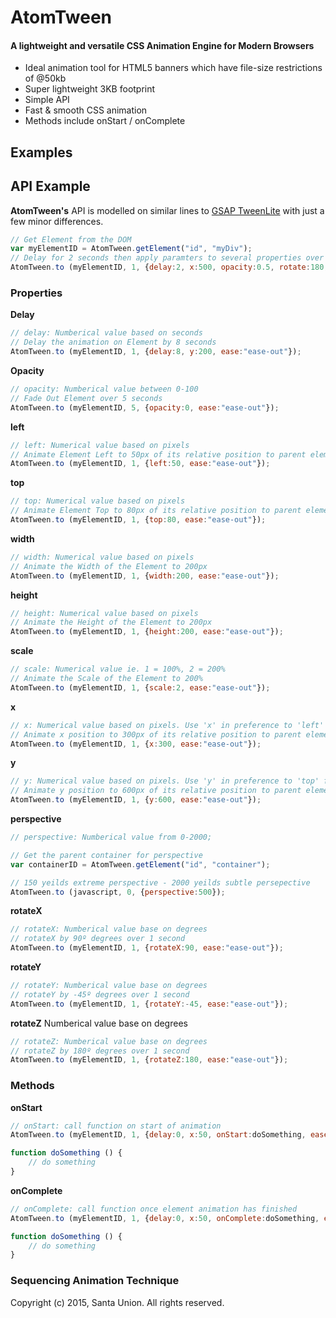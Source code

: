 # AtomTween

#### A lightweight and versatile CSS Animation Engine for Modern Browsers

* Ideal animation tool for HTML5 banners which have file-size restrictions of @50kb
* Super lightweight 3KB footprint
* Simple API
* Fast & smooth CSS animation
* Methods include onStart / onComplete



## Examples


## API Example

**AtomTween's** API is modelled on similar lines to [GSAP TweenLite](https://greensock.com/tweenlite) with just a few minor differences. 

```javascript
// Get Element from the DOM
var myElementID	= AtomTween.getElement("id", "myDiv"); 
// Delay for 2 seconds then apply paramters to several properties over 1 second with an 'ease-in'
AtomTween.to (myElementID, 1, {delay:2, x:500, opacity:0.5, rotate:180, scale:2, ease:"ease-in"});
```


### Properties

**Delay**
```javascript
// delay: Numberical value based on seconds
// Delay the animation on Element by 8 seconds
AtomTween.to (myElementID, 1, {delay:8, y:200, ease:"ease-out"});
```


**Opacity**
```javascript
// opacity: Numberical value between 0-100 
// Fade Out Element over 5 seconds
AtomTween.to (myElementID, 5, {opacity:0, ease:"ease-out"});
```

**left** 
```javascript
// left: Numerical value based on pixels
// Animate Element Left to 50px of its relative position to parent element
AtomTween.to (myElementID, 1, {left:50, ease:"ease-out"});
```

**top** 
```javascript
// top: Numerical value based on pixels
// Animate Element Top to 80px of its relative position to parent element
AtomTween.to (myElementID, 1, {top:80, ease:"ease-out"});
```

**width** 
```javascript
// width: Numerical value based on pixels
// Animate the Width of the Element to 200px
AtomTween.to (myElementID, 1, {width:200, ease:"ease-out"});
```

**height**
```javascript
// height: Numerical value based on pixels
// Animate the Height of the Element to 200px
AtomTween.to (myElementID, 1, {height:200, ease:"ease-out"});
```

**scale** 
```javascript
// scale: Numerical value ie. 1 = 100%, 2 = 200%
// Animate the Scale of the Element to 200%
AtomTween.to (myElementID, 1, {scale:2, ease:"ease-out"});
```

**x** 
```javascript
// x: Numerical value based on pixels. Use 'x' in preference to 'left' for smoother transitions
// Animate x position to 300px of its relative position to parent element
AtomTween.to (myElementID, 1, {x:300, ease:"ease-out"});
```

**y**
```javascript
// y: Numerical value based on pixels. Use 'y' in preference to 'top' for smoother transitions
// Animate y position to 600px of its relative position to parent element
AtomTween.to (myElementID, 1, {y:600, ease:"ease-out"});
```

**perspective** 

```javascript
// perspective: Numberical value from 0-2000;

// Get the parent container for perspective 
var containerID	= AtomTween.getElement("id", "container");

// 150 yeilds extreme perspective - 2000 yeilds subtle persepective 
AtomTween.to (javascript, 0, {perspective:500}); 
```


**rotateX** 
```javascript
// rotateX: Numberical value base on degrees
// rotateX by 90º degrees over 1 second 
AtomTween.to (myElementID, 1, {rotateX:90, ease:"ease-out"});
```

**rotateY** 
```javascript
// rotateY: Numberical value base on degrees
// rotateY by -45º degrees over 1 second 
AtomTween.to (myElementID, 1, {rotateY:-45, ease:"ease-out"});
```

**rotateZ** Numberical value base on degrees
```javascript
// rotateZ: Numberical value base on degrees
// rotateZ by 180º degrees over 1 second 
AtomTween.to (myElementID, 1, {rotateZ:180, ease:"ease-out"});
```


### Methods

**onStart** 
```javascript
// onStart: call function on start of animation
AtomTween.to (myElementID, 1, {delay:0, x:50, onStart:doSomething, ease:"ease-in-out"});

function doSomething () {
    // do something
}
```


**onComplete** 
```javascript
// onComplete: call function once element animation has finished
AtomTween.to (myElementID, 1, {delay:0, x:50, onComplete:doSomething, ease:"ease-in-out"});

function doSomething () {
    // do something
}
```


### Sequencing Animation Technique



Copyright (c) 2015, Santa Union. All rights reserved.
